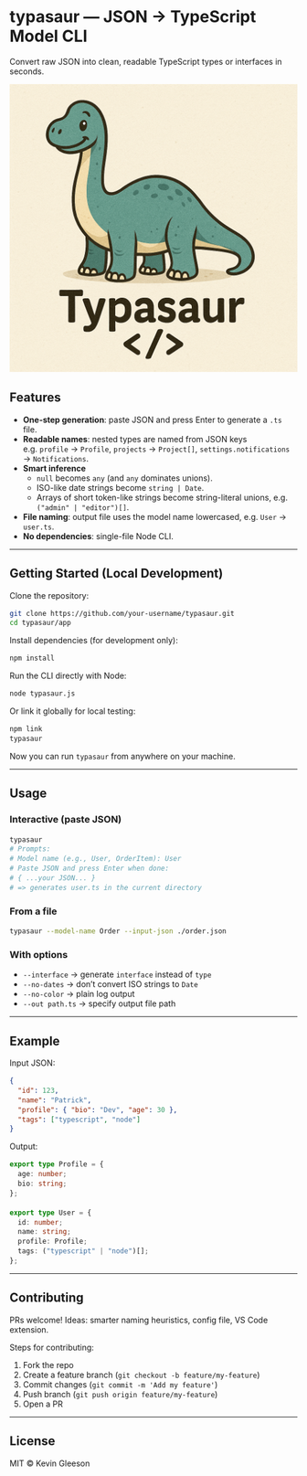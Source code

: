 # typasaur — JSON → TypeScript Model CLI

Convert raw JSON into clean, readable TypeScript types or interfaces in seconds.

![alt text](./app/assets/Typasaur.png)

## Features

- **One-step generation**: paste JSON and press Enter to generate a `.ts` file.
- **Readable names**: nested types are named from JSON keys  
  e.g. `profile` → `Profile`, `projects` → `Project[]`, `settings.notifications` → `Notifications`.
- **Smart inference**
  - `null` becomes `any` (and `any` dominates unions).
  - ISO-like date strings become `string | Date`.
  - Arrays of short token-like strings become string-literal unions, e.g. `("admin" | "editor")[]`.
- **File naming**: output file uses the model name lowercased, e.g. `User` → `user.ts`.
- **No dependencies**: single-file Node CLI.

---

## Getting Started (Local Development)

Clone the repository:

```bash
git clone https://github.com/your-username/typasaur.git
cd typasaur/app
```

Install dependencies (for development only):

```bash
npm install
```

Run the CLI directly with Node:

```bash
node typasaur.js
```

Or link it globally for local testing:

```bash
npm link
typasaur
```

Now you can run `typasaur` from anywhere on your machine.

---

## Usage

### Interactive (paste JSON)
```bash
typasaur
# Prompts:
# Model name (e.g., User, OrderItem): User
# Paste JSON and press Enter when done:
# { ...your JSON... }
# => generates user.ts in the current directory
```

### From a file
```bash
typasaur --model-name Order --input-json ./order.json
```

### With options
- `--interface` → generate `interface` instead of `type`
- `--no-dates` → don’t convert ISO strings to `Date`
- `--no-color` → plain log output
- `--out path.ts` → specify output file path

---

## Example

Input JSON:

```json
{
  "id": 123,
  "name": "Patrick",
  "profile": { "bio": "Dev", "age": 30 },
  "tags": ["typescript", "node"]
}
```

Output:

```ts
export type Profile = {
  age: number;
  bio: string;
};

export type User = {
  id: number;
  name: string;
  profile: Profile;
  tags: ("typescript" | "node")[];
};
```

---

## Contributing

PRs welcome! Ideas: smarter naming heuristics, config file, VS Code extension.

Steps for contributing:
1. Fork the repo
2. Create a feature branch (`git checkout -b feature/my-feature`)
3. Commit changes (`git commit -m 'Add my feature'`)
4. Push branch (`git push origin feature/my-feature`)
5. Open a PR

---

## License

MIT © Kevin Gleeson

